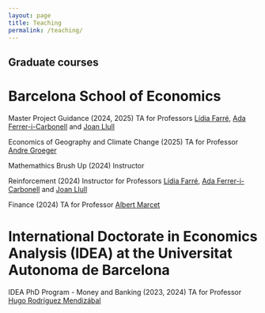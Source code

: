 ```yaml
---
layout: page
title: Teaching
permalink: /teaching/
---
```


## Graduate courses

# Barcelona School of Economics 

Master Project Guidance (2024, 2025) TA for Professors [Lídia Farré](https://sites.google.com/site/lidiafarre78/home), [Ada Ferrer-i-Carbonell](https://sites.google.com/view/adaferrer-i-carbonell) and [Joan Llull](https://joanllull.github.io/index.htm)

Economics of Geography and Climate Change (2025) TA for Professor [Andre Groeger](https://sites.google.com/site/andregroeger/)

Mathemathics Brush Up (2024) Instructor

Reinforcement (2024) Instructor for Professors [Lídia Farré](https://sites.google.com/site/lidiafarre78/home), [Ada Ferrer-i-Carbonell](https://sites.google.com/view/adaferrer-i-carbonell) and [Joan Llull](https://joanllull.github.io/index.htm)

Finance (2024) TA for Professor [Albert Marcet](https://scholar.google.es/citations?user=8MNnGfUAAAAJ&hl=en)

# International Doctorate in Economics Analysis (IDEA) at the Universitat Autonoma de Barcelona 

IDEA PhD Program - Money and Banking (2023, 2024) TA for Professor [Hugo Rodríguez Mendizábal](https://sites.google.com/barcelonagse.eu/hugorodriguezmendizabal/home)
